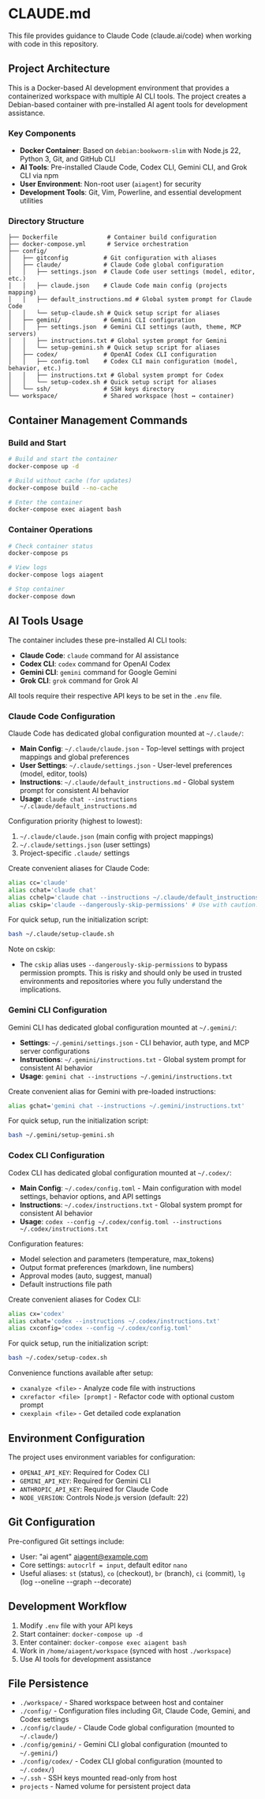 # CLAUDE.md

This file provides guidance to Claude Code (claude.ai/code) when working with code in this repository.

## Project Architecture

This is a Docker-based AI development environment that provides a containerized workspace with multiple AI CLI tools. The project creates a Debian-based container with pre-installed AI agent tools for development assistance.

### Key Components

- **Docker Container**: Based on `debian:bookworm-slim` with Node.js 22, Python 3, Git, and GitHub CLI
- **AI Tools**: Pre-installed Claude Code, Codex CLI, Gemini CLI, and Grok CLI via npm
- **User Environment**: Non-root user (`aiagent`) for security
- **Development Tools**: Git, Vim, Powerline, and essential development utilities

### Directory Structure

```
├── Dockerfile              # Container build configuration
├── docker-compose.yml      # Service orchestration
├── config/
│   ├── gitconfig          # Git configuration with aliases
│   ├── claude/            # Claude Code global configuration
│   │   ├── settings.json  # Claude Code user settings (model, editor, etc.)
│   │   ├── claude.json    # Claude Code main config (projects mapping)
│   │   ├── default_instructions.md # Global system prompt for Claude Code
│   │   └── setup-claude.sh # Quick setup script for aliases
│   ├── gemini/            # Gemini CLI configuration
│   │   ├── settings.json  # Gemini CLI settings (auth, theme, MCP servers)
│   │   ├── instructions.txt # Global system prompt for Gemini
│   │   └── setup-gemini.sh # Quick setup script for aliases
│   ├── codex/             # OpenAI Codex CLI configuration
│   │   ├── config.toml    # Codex CLI main configuration (model, behavior, etc.)
│   │   ├── instructions.txt # Global system prompt for Codex
│   │   └── setup-codex.sh # Quick setup script for aliases
│   └── ssh/               # SSH keys directory
└── workspace/             # Shared workspace (host ↔ container)
```

## Container Management Commands

### Build and Start

```bash
# Build and start the container
docker-compose up -d

# Build without cache (for updates)
docker-compose build --no-cache

# Enter the container
docker-compose exec aiagent bash
```

### Container Operations

```bash
# Check container status
docker-compose ps

# View logs
docker-compose logs aiagent

# Stop container
docker-compose down
```

## AI Tools Usage

The container includes these pre-installed AI CLI tools:

- **Claude Code**: `claude` command for AI assistance
- **Codex CLI**: `codex` command for OpenAI Codex
- **Gemini CLI**: `gemini` command for Google Gemini
- **Grok CLI**: `grok` command for Grok AI

All tools require their respective API keys to be set in the `.env` file.

### Claude Code Configuration

Claude Code has dedicated global configuration mounted at `~/.claude/`:

- **Main Config**: `~/.claude/claude.json` - Top-level settings with project mappings and global preferences
- **User Settings**: `~/.claude/settings.json` - User-level preferences (model, editor, tools)
- **Instructions**: `~/.claude/default_instructions.md` - Global system prompt for consistent AI behavior
- **Usage**: `claude chat --instructions ~/.claude/default_instructions.md`

Configuration priority (highest to lowest):

1. `~/.claude/claude.json` (main config with project mappings)
2. `~/.claude/settings.json` (user settings)
3. Project-specific `.claude/` settings

Create convenient aliases for Claude Code:

```bash
alias cc='claude'
alias cchat='claude chat'
alias cchelp='claude chat --instructions ~/.claude/default_instructions.md'
alias cskip='claude --dangerously-skip-permissions' # Use with caution: skips permission prompts
```

For quick setup, run the initialization script:

```bash
bash ~/.claude/setup-claude.sh
```

Note on cskip:

- The `cskip` alias uses `--dangerously-skip-permissions` to bypass permission prompts. This is risky and should only be used in trusted environments and repositories where you fully understand the implications.

### Gemini CLI Configuration

Gemini CLI has dedicated global configuration mounted at `~/.gemini/`:

- **Settings**: `~/.gemini/settings.json` - CLI behavior, auth type, and MCP server configurations
- **Instructions**: `~/.gemini/instructions.txt` - Global system prompt for consistent AI behavior
- **Usage**: `gemini chat --instructions ~/.gemini/instructions.txt`

Create convenient alias for Gemini with pre-loaded instructions:

```bash
alias gchat='gemini chat --instructions ~/.gemini/instructions.txt'
```

For quick setup, run the initialization script:

```bash
bash ~/.gemini/setup-gemini.sh
```

### Codex CLI Configuration

Codex CLI has dedicated global configuration mounted at `~/.codex/`:

- **Main Config**: `~/.codex/config.toml` - Main configuration with model settings, behavior options, and API settings
- **Instructions**: `~/.codex/instructions.txt` - Global system prompt for consistent AI behavior
- **Usage**: `codex --config ~/.codex/config.toml --instructions ~/.codex/instructions.txt`

Configuration features:

- Model selection and parameters (temperature, max_tokens)
- Output format preferences (markdown, line numbers)
- Approval modes (auto, suggest, manual)
- Default instructions file path

Create convenient aliases for Codex CLI:

```bash
alias cx='codex'
alias cxhat='codex --instructions ~/.codex/instructions.txt'
alias cxconfig='codex --config ~/.codex/config.toml'
```

For quick setup, run the initialization script:

```bash
bash ~/.codex/setup-codex.sh
```

Convenience functions available after setup:

- `cxanalyze <file>` - Analyze code file with instructions
- `cxrefactor <file> [prompt]` - Refactor code with optional custom prompt
- `cxexplain <file>` - Get detailed code explanation

## Environment Configuration

The project uses environment variables for configuration:

- `OPENAI_API_KEY`: Required for Codex CLI
- `GEMINI_API_KEY`: Required for Gemini CLI
- `ANTHROPIC_API_KEY`: Required for Claude Code
- `NODE_VERSION`: Controls Node.js version (default: 22)

## Git Configuration

Pre-configured Git settings include:

- User: "ai agent" <aiagent@example.com>
- Core settings: `autocrlf = input`, default editor `nano`
- Useful aliases: `st` (status), `co` (checkout), `br` (branch), `ci` (commit), `lg` (log --oneline --graph --decorate)

## Development Workflow

1. Modify `.env` file with your API keys
2. Start container: `docker-compose up -d`
3. Enter container: `docker-compose exec aiagent bash`
4. Work in `/home/aiagent/workspace` (synced with host `./workspace`)
5. Use AI tools for development assistance

## File Persistence

- `./workspace/` - Shared workspace between host and container
- `./config/` - Configuration files including Git, Claude Code, Gemini, and Codex settings
- `./config/claude/` - Claude Code global configuration (mounted to `~/.claude/`)
- `./config/gemini/` - Gemini CLI global configuration (mounted to `~/.gemini/`)
- `./config/codex/` - Codex CLI global configuration (mounted to `~/.codex/`)
- `~/.ssh` - SSH keys mounted read-only from host
- `projects` - Named volume for persistent project data
